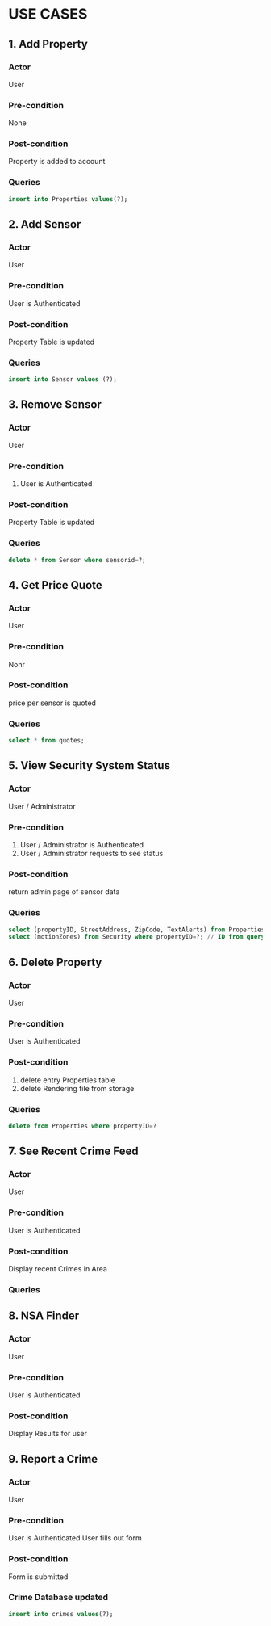 # USE CASES

## 1. Add Property

### Actor

User

### Pre-condition

None

### Post-condition

Property is added to account

### Queries

```SQL
insert into Properties values(?);
```

## 2. Add Sensor

### Actor

User

### Pre-condition

User is Authenticated

### Post-condition

Property Table is updated

### Queries

```SQL
insert into Sensor values (?);
```

## 3. Remove Sensor

### Actor

User

### Pre-condition

1. User is Authenticated

### Post-condition

Property Table is updated

### Queries

```SQL
delete * from Sensor where sensorid=?;
```

## 4. Get Price Quote

### Actor

User

### Pre-condition

Nonr

### Post-condition

price per sensor is quoted

### Queries

```SQL
select * from quotes;
```


## 5. View Security System Status

### Actor

User / Administrator

### Pre-condition

1. User / Administrator is Authenticated
2. User / Administrator requests to see status

### Post-condition

return admin page of sensor data

### Queries

```SQL
select (propertyID, StreetAddress, ZipCode, TextAlerts) from Properties where `AssociatedAccountID`=?;
select (motionZones) from Security where propertyID=?; // ID from query i
```

## 6. Delete Property

### Actor

User

### Pre-condition

User is Authenticated

### Post-condition

1. delete entry Properties table
2. delete Rendering file from storage

### Queries

```SQL
delete from Properties where propertyID=?
```

## 7. See Recent Crime Feed

### Actor

User

### Pre-condition

User is Authenticated

### Post-condition

Display recent Crimes in Area

### Queries


## 8. NSA Finder

### Actor

User

### Pre-condition

User is Authenticated

### Post-condition

Display Results for user

## 9. Report a Crime

### Actor

User

### Pre-condition

User is Authenticated
User fills out form

### Post-condition

Form is submitted

### Crime Database updated

```SQL
insert into crimes values(?);
```
